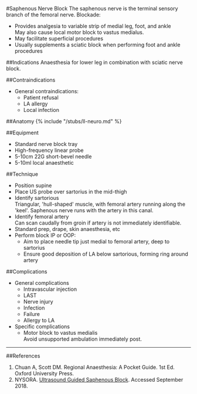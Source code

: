 #Saphenous Nerve Block
The saphenous nerve is the terminal sensory branch of the femoral nerve. Blockade:
* Provides analgesia to variable strip of medial leg, foot, and ankle  
May also cause local motor block to vastus medialus.
* May facilitate superficial procedures
* Usually supplements a sciatic block when performing foot and ankle procedures

##Indications
Anaesthesia for lower leg in combination with sciatic nerve block.


##Contraindications
* General contraindications:
	* Patient refusal
	* LA allergy
	* Local infection

##Anatomy
{% include "/stubs/ll-neuro.md" %}

##Equipment
* Standard nerve block tray
* High-frequency linear probe
* 5-10cm 22G short-bevel needle
* 5-10ml local anaesthetic

##Technique
* Position supine
* Place US probe over sartorius in the mid-thigh
* Identify sartorious  
Triangular, 'hull-shaped' muscle, with femoral artery running along the 'keel'. Saphenous nerve runs with the artery in this canal.
* Identify femoral artery  
Can scan caudally from groin if artery is not immediately identifiable.
* Standard prep, drape, skin anaesthesia, etc
* Perform block IP or OOP:
	* Aim to place needle tip just medial to femoral artery, deep to sartorius
	* Ensure good deposition of LA below sartorious, forming ring around artery

##Complications
* General complications
	* Intravascular injection
	* LAST
	* Nerve injury
	* Infection
	* Failure
	* Allergy to LA
* Specific complications
	* Motor block to vastus medialis  
	Avoid unsupported ambulation immediately post.

---
##References
1. Chuan A, Scott DM. Regional Anaesthesia: A Pocket Guide. 1st Ed. Oxford University Press.
2. NYSORA. [Ultrasound Guided Saphenous Block](https://www.nysora.com/ultrasound-guided-saphenous-nerve-block). Accessed September 2018.
